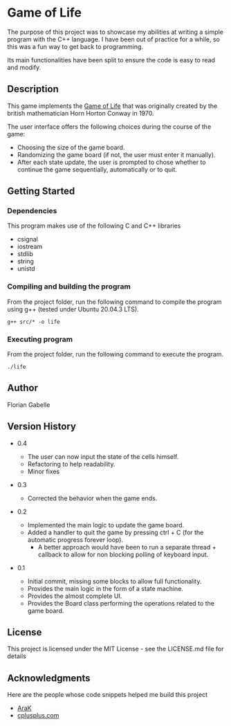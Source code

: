 # Game of Life

The purpose of this project was to showcase my abilities at writing a simple program with the C++ language.
I have been out of practice for a while, so this was a fun way to get back to programming.

Its main functionalities have been split to ensure the code is easy to read and modify.

## Description

This game implements the [Game of Life](https://en.wikipedia.org/wiki/Conway%27s_Game_of_Life) that was originally created by the british mathematician Horn Horton Conway in 1970. 

The user interface offers the following choices during the course of the game:

* Choosing the size of the game board.
* Randomizing the game board (if not, the user must enter it manually).
* After each state update, the user is prompted to chose whether to continue the game sequentially, automatically or to quit.

## Getting Started

### Dependencies

This program makes use of the following C and C++ libraries

* csignal
* iostream
* stdlib
* string
* unistd

### Compiling and building the program

From the project folder, run the following command to compile the program using g++ (tested under Ubuntu 20.04.3 LTS).

```
g++ src/* -o life
```

### Executing program

From the project folder, run the following command to execute the program.

```
./life
```

## Author

Florian Gabelle

## Version History

* 0.4
    * The user can now input the state of the cells himself.
    * Refactoring to help readability.
    * Minor fixes

* 0.3 
    * Corrected the behavior when the game ends.

* 0.2
    * Implemented the main logic to update the game board.
    * Added a handler to quit the game by pressing ctrl + C (for the automatic progress forever loop).
        * A better approach would have been to run a separate thread + callback to allow for non blocking polling of keyboard input.
* 0.1
    * Initial commit, missing some blocks to allow full functionality.
    * Provides the main logic in the form of a state machine.
    * Provides the almost complete UI.
    * Provides the Board class performing the operations related to the game board.

## License

This project is licensed under the MIT License - see the LICENSE.md file for details

## Acknowledgments

Here are the people whose code snippets helped me build this project
* [AraK](https://stackoverflow.com/a/1946866)
* [cplusplus.com](https://www.cplusplus.com/reference/csignal/signal/?kw=signal)